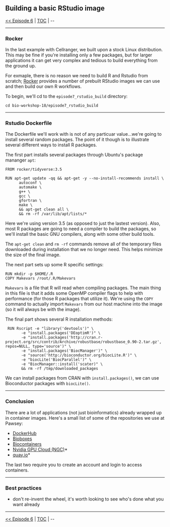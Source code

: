 ## Building a basic RStudio image

 [\<\< Episode 6](https://github.com/PawseySC/bio-workshop-18/blob/master/6.cellranger.md)
 | [TOC](https://github.com/PawseySC/bio-workshop-18/blob/master/README.md) |
 \-\-
______


### Rocker

In the last example with Cellranger, we built upon a stock Linux distribution.  This may be fine if you're installing only a few packages, but for larger applications it can get very complex and tedious to build everything from the ground up.  

For exmaple, there is no reason we need to build R and Rstudio from scratch; [Rocker](https://hub.docker.com/u/rocker/) provides a number of prebuilt RStudio images we can use and then build our own R workflows.

To begin, we'll cd to the `episode7_rstudio_build` directory:

```
cd bio-workshop-18/episode7_rstudio_build
```

---
### Rstudio Dockerfile

The Dockerfile we'll work with is not of any particuar value...we're going to install several random packages.  The point of it though is to illustrate several different ways to install R packages.

The first part installs several packages through Ubuntu's package mananger `apt`:

```
FROM rocker/tidyverse:3.5

RUN apt-get update -qq && apt-get -y --no-install-recommends install \
      autoconf \
      automake \
      g++ \
      gcc \
      gfortran \
      make \
      && apt-get clean all \
      && rm -rf /var/lib/apt/lists/*
```

Here we're using version 3.5 (as opposed to just the lastest version).  Also, most R packages are going to need a compiler to build the packages, so we'll install the basic GNU compilers, along with some other build tools.

The `apt-get clean` and `rm -rf` commands remove all of the temporary files downloaded during installation that we no longer need.  This helps minimize the size of the final image.

The next part sets up some R specific settings:

```
RUN mkdir -p $HOME/.R
COPY Makevars /root/.R/Makevars
```

`Makevars` is a file that R will read when compiling packages.  The main thing in this file is that it adds some OpenMP compiler flags to help with performance (for those R packages that utilize it).  We're using the `COPY` command to actually import `Makevars` from our host machine into the image (so it will always be with the image). 

The final part shows several R installation methods:

```
 RUN Rscript -e "library('devtools')" \
       -e "install.packages('DEoptimR')" \
       -e "install.packages('http://cran.r-project.org/src/contrib/Archive/robustbase/robustbase_0.90-2.tar.gz', repos=NULL, type='source')" \
       -e "install.packages('BiocManager')" \
       -e "source('http://bioconductor.org/biocLite.R')" \
       -e "biocLite('BiocParallel')" \
       -e "BiocManager::install('scater)" \
       && rm -rf /tmp/downloaded_packages

```

We can install packages from CRAN with `install.packages()`, we can use Bioconductor packages with `biocLite()`.


---
### Conclusion ###
There are a lot of applications (not just bioinformatics) already wrapped up in container images.  Here's a small list of some of the repositories we use at Pawsey:

* [DockerHub](hub.docker.com)
* [Bioboxes](bioboxes.org)
* [Biocontainers](biocontainers.pro)
* [Nvidia GPU Cloud (NGC)](ngc.nvidia.com)*
* [quay.io](quay.io)*

The last two require you to create an account and login to access containers.


---
### Best practices ###

- don't re-invent the wheel, it's worth looking to see who's done what you want already


______
 [\<\< Episode 6](https://github.com/PawseySC/bio-workshop-18/blob/master/6.cellranger.md)
 | [TOC](https://github.com/PawseySC/bio-workshop-18/blob/master/README.md) |
 \-\-
